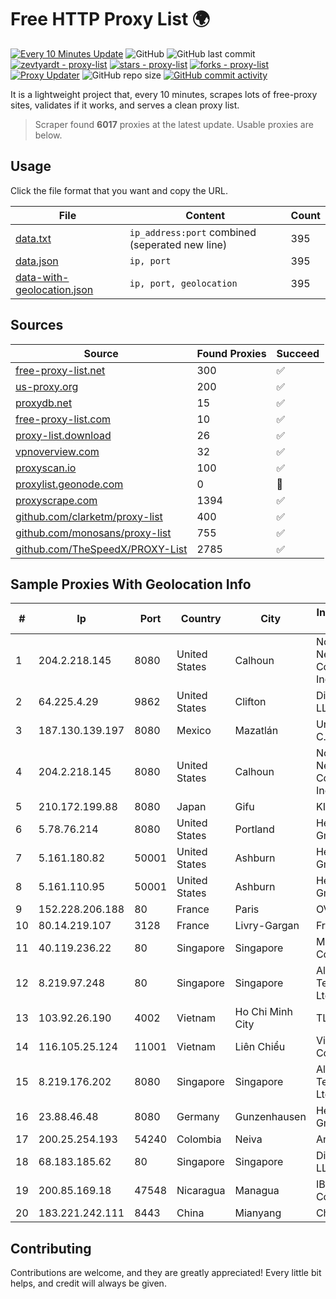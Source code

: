 
# Free HTTP Proxy List 🌍

[![Every 10 Minutes Update](https://github.com/mertguvencli/http-proxy-list/actions/workflows/main.yml/badge.svg?branch=main)](https://github.com/mertguvencli/http-proxy-list/actions/workflows/main.yml)
![GitHub](https://img.shields.io/github/license/mertguvencli/http-proxy-list)
![GitHub last commit](https://img.shields.io/github/last-commit/mertguvencli/http-proxy-list)
[![zevtyardt - proxy-list](https://img.shields.io/static/v1?label=zevtyardt&message=proxy-list&color=blue&logo=github)](https://github.com/zevtyardt/proxy-list "Go to GitHub repo")
[![stars - proxy-list](https://img.shields.io/github/stars/zevtyardt/proxy-list?style=social)](https://github.com/zevtyardt/proxy-list)
[![forks - proxy-list](https://img.shields.io/github/forks/zevtyardt/proxy-list?style=social)](https://github.com/zevtyardt/proxy-list)
[![Proxy Updater](https://github.com/zevtyardt/proxy-list/workflows/Proxy%20Updater/badge.svg)](https://github.com/zevtyardt/proxy-list/actions?query=workflow:"Proxy+Updater")
![GitHub repo size](https://img.shields.io/github/repo-size/zevtyardt/proxy-list)
[![GitHub commit activity](https://img.shields.io/github/commit-activity/m/zevtyardt/proxy-list?logo=commits)](https://github.com/zevtyardt/proxy-list/commits/main)

It is a lightweight project that, every 10 minutes, scrapes lots of free-proxy sites, validates if it works, and serves a clean proxy list.

> Scraper found **6017** proxies at the latest update. Usable proxies are below.

## Usage

Click the file format that you want and copy the URL.

|File|Content|Count|
|----|-------|-----|
|[data.txt](https://raw.githubusercontent.com/mertguvencli/http-proxy-list/main/proxy-list/data.txt)|`ip_address:port` combined (seperated new line)|395|
|[data.json](https://raw.githubusercontent.com/mertguvencli/http-proxy-list/main/proxy-list/data.json)|`ip, port`|395|
|[data-with-geolocation.json](https://raw.githubusercontent.com/mertguvencli/http-proxy-list/main/proxy-list/data-with-geolocation.json)|`ip, port, geolocation`|395|

## Sources

|Source|Found Proxies|Succeed|
|------|-------------|-------|
|[free-proxy-list.net](https://free-proxy-list.net)|300|✅|
|[us-proxy.org](https://www.us-proxy.org)|200|✅|
|[proxydb.net](http://proxydb.net)|15|✅|
|[free-proxy-list.com](https://free-proxy-list.com/?page=&port=&type%5B%5D=http&type%5B%5D=https&up_time=0&search=Search)|10|✅|
|[proxy-list.download](https://www.proxy-list.download/HTTP)|26|✅|
|[vpnoverview.com](https://vpnoverview.com/privacy/anonymous-browsing/free-proxy-servers)|32|✅|
|[proxyscan.io](https://www.proxyscan.io)|100|✅|
|[proxylist.geonode.com](https://proxylist.geonode.com/api/proxy-list?limit=300&page=1&sort_by=lastChecked&sort_type=desc&protocols=http,https)|0|🚫|
|[proxyscrape.com](https://api.proxyscrape.com/v2/?request=displayproxies&protocol=http&timeout=10000&country=all&ssl=all&anonymity=all)|1394|✅|
|[github.com/clarketm/proxy-list](https://raw.githubusercontent.com/clarketm/proxy-list/master/proxy-list-raw.txt)|400|✅|
|[github.com/monosans/proxy-list](https://raw.githubusercontent.com/monosans/proxy-list/main/proxies/http.txt)|755|✅|
|[github.com/TheSpeedX/PROXY-List](https://raw.githubusercontent.com/TheSpeedX/PROXY-List/master/http.txt)|2785|✅|


## Sample Proxies With Geolocation Info

|#|Ip|Port|Country|City|Internet Service Provider|
|-|--|----|-------|----|-------------------------|
|1|204.2.218.145|8080|United States|Calhoun|North Georgia Network Cooperative, Inc.|
|2|64.225.4.29|9862|United States|Clifton|DigitalOcean, LLC|
|3|187.130.139.197|8080|Mexico|Mazatlán|Uninet S.A. de C.V.|
|4|204.2.218.145|8080|United States|Calhoun|North Georgia Network Cooperative, Inc.|
|5|210.172.199.88|8080|Japan|Gifu|KITAGATA|
|6|5.78.76.214|8080|United States|Portland|Hetzner Online GmbH|
|7|5.161.180.82|50001|United States|Ashburn|Hetzner Online GmbH|
|8|5.161.110.95|50001|United States|Ashburn|Hetzner Online GmbH|
|9|152.228.206.188|80|France|Paris|OVH SAS|
|10|80.14.219.107|3128|France|Livry-Gargan|France Telecom|
|11|40.119.236.22|80|Singapore|Singapore|Microsoft Corporation|
|12|8.219.97.248|80|Singapore|Singapore|Alibaba (US) Technology Co., Ltd.|
|13|103.92.26.190|4002|Vietnam|Ho Chi Minh City|TLSOFT|
|14|116.105.25.124|11001|Vietnam|Liên Chiểu|Viettel Corporation|
|15|8.219.176.202|8080|Singapore|Singapore|Alibaba (US) Technology Co., Ltd.|
|16|23.88.46.48|8080|Germany|Gunzenhausen|Hetzner Online GmbH|
|17|200.25.254.193|54240|Colombia|Neiva|Andinet ON Line|
|18|68.183.185.62|80|Singapore|Singapore|DigitalOcean, LLC|
|19|200.85.169.18|47548|Nicaragua|Managua|IBW Communications|
|20|183.221.242.111|8443|China|Mianyang|China Mobile|



## Contributing

Contributions are welcome, and they are greatly appreciated! Every
little bit helps, and credit will always be given.


